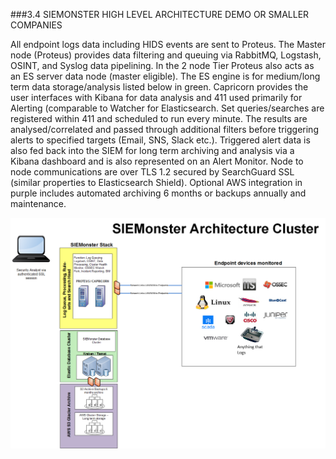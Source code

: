 

###3.4	SIEMONSTER HIGH LEVEL ARCHITECTURE DEMO OR SMALLER COMPANIES

<p>All endpoint logs data including HIDS events are sent to Proteus. The Master node (Proteus) provides data filtering and queuing via RabbitMQ, Logstash, OSINT, and Syslog data pipelining. In the 2 node Tier Proteus also acts as an ES server data node (master eligible). The ES engine is for medium/long term data storage/analysis listed below in green. Capricorn provides the user interfaces with Kibana for data analysis and 411 used primarily for Alerting (comparable to Watcher for Elasticsearch. Set queries/searches are registered within 411 and scheduled to run every minute. The results are analysed/correlated and passed through additional filters before triggering alerts to specified targets (Email, SNS, Slack etc.). Triggered alert data is also fed back into the SIEM for long term archiving and analysis via a Kibana dashboard and is also represented on an Alert Monitor.
Node to node communications are over TLS 1.2 secured by SearchGuard SSL (similar properties to Elasticsearch Shield). Optional AWS integration in purple includes automated archiving 6 months or backups annually and maintenance.<p>

![Valid XHTML](architecturecluster.png)
